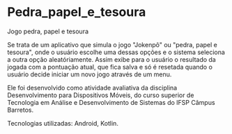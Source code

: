 # Pedra_papel_e_tesoura
Jogo pedra, papel e tesoura

Se trata de um aplicativo que simula o jogo "Jokenpô" ou "pedra, papel e tesoura", onde o usuário escolhe uma dessas opções e o sistema seleciona a outra opção aleatóriamente. Assim exibe para o usuário o resultado da jogada com a pontuação atual, que fica salva e só é resetada quando o usuário decide iniciar um novo jogo através de um menu.

Ele foi desenvolvido como atividade avaliativa da disciplina Desenvolvimento para Dispositivos Móveis, do curso superior de Tecnologia em Análise e Desenvolvimento de Sistemas do IFSP Câmpus Barretos.

Tecnologias utilizadas: Android, Kotlin.
